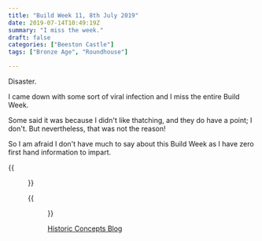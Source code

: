 ```yaml
---
title: "Build Week 11, 8th July 2019"
date: 2019-07-14T10:49:19Z
summary: "I miss the week."
draft: false
categories: ["Beeston Castle"]
tags: ["Bronze Age", "Roundhouse"]

---
```

Disaster.

I came down with some sort of viral infection and I miss the entire Build Week.

Some said it was because I didn't like thatching, and they do have a point; I don't. 
But nevertheless, that was not the reason!

So I am afraid I don't have much to say about this Build Week as I have zero first hand information to impart.

{{<figure src="../thatching-nearly-done.jpg" caption="I can say that the weather has been kinder and so the thatching has been able to continue and at a pace.">}}

{{<figure src="../splitting-larch-logs.jpg" caption="I also noted that the Larch Logs have been given some focus and a team began splitting them with a view to making planks ready to begin furniture projects.">}}

[Historic Concepts Blog](https://historicconcepts.co.uk/2019/08/20/beeston-bronze-age-structure-week-10/)